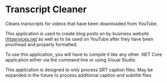 # Transcript Cleaner

Cleans transcripts for videos that have been downloaded from YouTube. 

This application is used to create blog posts on by business website [rhtservices.net](https://rhtservices.net) 
as well as to be used on YouTube after they have been proofread and properly formatted.

To use this application, you will have to compile it like any other .NET Core application either via the 
command line or using Visual Studio.

This application is designed to only process SRT caption files. May be expanded in the future to 
process additional caption and subtitle files.
